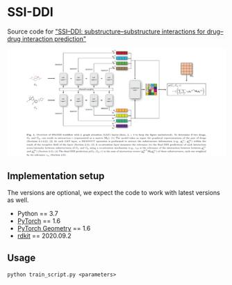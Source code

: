 # SSI-DDI
Source code for ["SSI–DDI: substructure–substructure interactions for drug–drug interaction prediction"]( https://doi.org/10.1093/bib/bbab133) 
   
![Overview of SSI-DDI framework](Framework.png)  

 ## Implementation setup
The versions are optional, we expect the code to work with latest versions as well.
* Python == 3.7
* [PyTorch](https://pytorch.org/) == 1.6
* [PyTorch Geometry](https://pytorch-geometric.readthedocs.io/) == 1.6
* [rdkit](https://www.rdkit.org/) == 2020.09.2

## Usage
    python train_script.py <parameters>